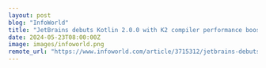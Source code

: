 ```yaml
---
layout: post
blog: "InfoWorld"
title: "JetBrains debuts Kotlin 2.0.0 with K2 compiler performance boost"
date: 2024-05-23T08:00:00Z
image: images/infoworld.png
remote_url: "https://www.infoworld.com/article/3715312/jetbrains-debuts-kotlin-200-with-k2-compiler-performance-boost.html#tk.rss_applicationdevelopment"
---
```

